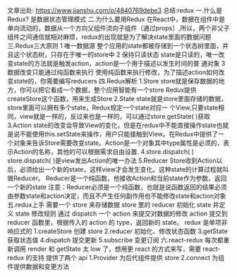 文章出处: https://www.jianshu.com/p/4840769debe3 
总结:redux
一.什么是Redux?
是数据状态管理模式
二.为什么要用Redux
在React中，数据在组件中是单向流动的，数据从一个方向父组件流向子组件（通过props）,所以，两个非父子组件之间通信就相对麻烦，redux的出现就是为了解决state里面的数据问题
三.Redux三大原则
 1 唯一数据源
  整个应用的state都被存储到一个状态树里面，并且这个状态树，只存在于唯一的store中
 2 保持只读状态
  state是只读的，唯一改变state的方法就是触发action，action是一个用于描述以发生时间的普   通对象
 3 数据改变只能通过纯函数来执行
  使用纯函数来执行修改，为了描述action如何改变state的，你需要编写reducers
四.Redux解析
 1.Store
  store就是保存数据的地方，你可以把它看成一个数据，整个应用智能有一个store
  Redux提供createStore这个函数，用来生成Store
 2.State
   state就是store里面存储的数据，store里面可以拥有多个state，Redux规定一个state对应一 个View,只要state相同，view就是一样的，反过来也是一样的，可以通过store.getState( )获取
 3.Action
   state的改变会导致View的变化，但是在redux中不能直接操作state也就是说不能使用this.setState来操作，用户只能接触到View。在Redux中提供了一个对象来告诉Store需要改变state。Action是一个对象其中type属性是必须的，表示Action的名称，其他的可以根据需求自由设置.
 4.store.dispatch( )
   store.dispatch( )是view发出Action的唯一办法
 5.Reducer
   Store收到Action以后，必须给出一个新的state，这样view才会发生变化。这种state的计算过程就叫做Reducer。
Reducer是一个纯函数，他接收Action和当前state作为参数，返回一个新的state
注意：Reducer必须是一个纯函数，也就是说函数返回的结果必须由参数state和action决定，而且不产生任何副作用也不能修改state和action对象
五.redux上手
  需要一个 store 来存储数据
  store 里的 reducer 初始化 state 并定义 state 修改规则
  通过 dispatch 一个 action 来提交对数据的修改
  action 提交到 reducer 函数里，根据传入的 action 的 type，返回新的 state。
  redux 是单项非响应式的
  1.createStore 创建 store
  2.reducer 初始化、修改状态函数
  3.getState 获取状态值
  4.dispatch 提交更新
  5.subscribe 变更订阅
 六.react-redux
   每次都重新调用 render 和 getState 太 low 了，想用更 react 的方式来写，需要 react-redux        的支持
   提供了两个 api
     1.Provider 为后代组件提供 store
     2.connect 为组件提供数据和变更方法

 







